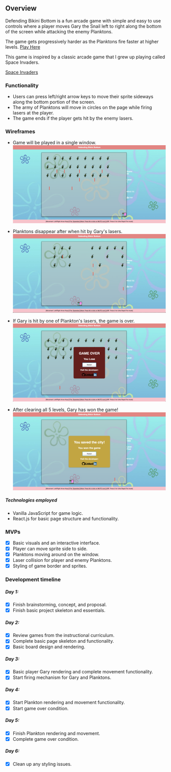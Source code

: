 ## Overview

Defending Bikini Bottom is a fun arcade game with simple and easy to use controls where a player moves Gary the Snail left to right along the bottom of the screen while attacking the enemy Planktons.

The game gets progressively harder as the Planktons fire faster at higher levels. [Play Here](https://jparriola.github.io/Defending-Bikini-Bottom/)

This game is inspired by a classic arcade game that I grew up playing called Space Invaders.

[Space Invaders](https://en.wikipedia.org/wiki/Space_Invaders)

### Functionality

* Users can press left/right arrow keys to move their sprite sideways along the bottom portion of the screen.
* The army of Planktons will move in circles on the page while firing lasers at the player.
* The game ends if the player gets hit by the enemy lasers.

### Wireframes

* Game will be played in a single window.
![](img/readme/game_capture.png)

* Planktons disappear after when hit by Gary's lasers.
![](img/readme/game_capture2.png)

* If Gary is hit by one of Plankton's lasers, the game is over.
![](img/readme/game_over.png)

* After clearing all 5 levels, Gary has won the game!
![](img/readme/game_win.png)

##### Technologies employed

* Vanilla JavaScript for game logic.
* React.js for basic page structure and functionality.

### MVPs
- [X] Basic visuals and an interactive interface.
- [X] Player can move sprite side to side.
- [X] Planktons moving around on the window.
- [X] Laser collision for player and enemy Planktons.
- [X] Styling of game border and sprites.

### Development timeline

##### Day 1:
- [X] Finish brainstorming, concept, and proposal.
- [X] Finish basic project skeleton and essentials.

##### Day 2:
- [X] Review games from the instructional curriculum.
- [X] Complete basic page skeleton and functionality.
- [X] Basic board design and rendering.

##### Day 3:
- [X] Basic player Gary rendering and complete movement functionality.
- [X] Start firing mechanism for Gary and Planktons.

##### Day 4:
- [X] Start Plankton rendering and movement functionality.
- [X] Start game over condition.

##### Day 5:
- [X] Finish Plankton rendering and movement.
- [X] Complete game over condition.

##### Day 6:
- [X] Clean up any styling issues.
